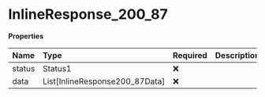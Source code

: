 # InlineResponse_200_87

**Properties**

| Name   | Type                           | Required | Description |
| :----- | :----------------------------- | :------- | :---------- |
| status | Status1                        | ❌       |             |
| data   | List[InlineResponse200_87Data] | ❌       |             |
